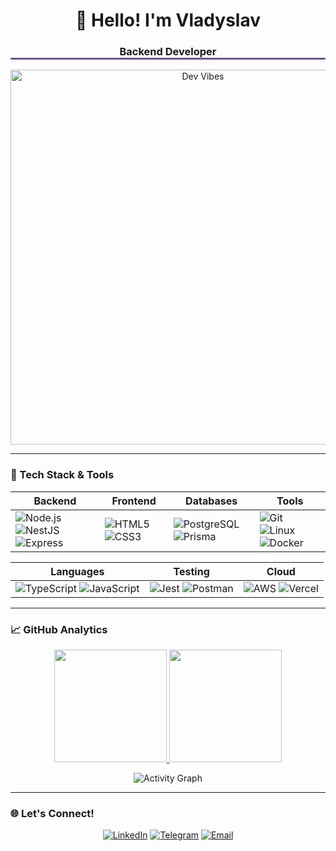 <h1 align="center">👋 Hello! I'm Vladyslav</h1>
<h3 align="center" style="border-bottom: 3px solid #6e5494">Backend Developer</h3>

<div align="center">
  <img src="https://media.giphy.com/media/v1.Y2lkPTc5MGI3NjExbjQ0M2ZkaWZ6bDEyeTN5eGtxMmtzemFmam53OW5zdDQ2OWV2dnE0NCZlcD12MV9pbnRlcm5hbF9naWZfYnlfaWQmY3Q9Zw/mUGWX5wHBAFRGzbP06/giphy-downsized-large.gif" width="600" alt="Dev Vibes">
</div>

---

### 🚀 Tech Stack & Tools

<div align="center">
  
| **Backend**             | **Frontend**           | **Databases**         | **Tools**              |
|-------------------------|------------------------|-----------------------|------------------------|
| ![Node.js](https://img.shields.io/badge/Node.js-339933?logo=nodedotjs&logoColor=white) ![NestJS](https://img.shields.io/badge/NestJS-E0234E?logo=nestjs&logoColor=white) ![Express](https://img.shields.io/badge/Express-000000?logo=express&logoColor=white) | ![HTML5](https://img.shields.io/badge/HTML5-E34F26?logo=html5&logoColor=white) ![CSS3](https://img.shields.io/badge/CSS3-1572B6?logo=css3&logoColor=white) | ![PostgreSQL](https://img.shields.io/badge/PostgreSQL-4169E1?logo=postgresql&logoColor=white) ![Prisma](https://img.shields.io/badge/Prisma-2D3748?logo=prisma&logoColor=white) | ![Git](https://img.shields.io/badge/Git-F05032?logo=git&logoColor=white) ![Linux](https://img.shields.io/badge/Linux-FCC624?logo=linux&logoColor=black) ![Docker](https://img.shields.io/badge/Docker-2496ED?logo=docker&logoColor=white) |

| **Languages**           | **Testing**            | **Cloud**             |
|-------------------------|-------------------------|-----------------------|
| ![TypeScript](https://img.shields.io/badge/TypeScript-3178C6?logo=typescript&logoColor=white) ![JavaScript](https://img.shields.io/badge/JavaScript-F7DF1E?logo=javascript&logoColor=black) | ![Jest](https://img.shields.io/badge/Jest-C21325?logo=jest&logoColor=white) ![Postman](https://img.shields.io/badge/Postman-FF6C37?logo=postman&logoColor=white) | ![AWS](https://img.shields.io/badge/AWS-232F3E?logo=amazonaws&logoColor=white) ![Vercel](https://img.shields.io/badge/Vercel-000000?logo=vercel&logoColor=white) |

</div>

---

### 📈 GitHub Analytics

<div align="center">
  
  <a href="https://github.com/Crosshell">
    <img height="180em" src="https://github-readme-stats.vercel.app/api?username=Crosshell&show_icons=true&theme=radical&include_all_commits=true&count_private=true"/>
    <img height="180em" src="https://github-readme-stats.vercel.app/api/top-langs/?username=Crosshell&layout=compact&theme=radical&langs_count=6"/>
  </a>
  
  ![Activity Graph](https://github-readme-activity-graph.vercel.app/graph?username=Crosshell&theme=react-dark&hide_border=true)
  
</div>

---

### 🌐 Let's Connect!

<div align="center">
  
[![LinkedIn](https://img.shields.io/badge/LinkedIn-0A66C2?style=for-the-badge&logo=linkedin&logoColor=white)](https://www.linkedin.com/in/crosshell/)
[![Telegram](https://img.shields.io/badge/Telegram-26A5E4?style=for-the-badge&logo=telegram&logoColor=white)](https://t.me/Crosshelltg)
[![Email](https://img.shields.io/badge/Email-EA4335?style=for-the-badge&logo=gmail&logoColor=white)](mailto:vladyslavberdychevskyi@gmail.com)

</div>
